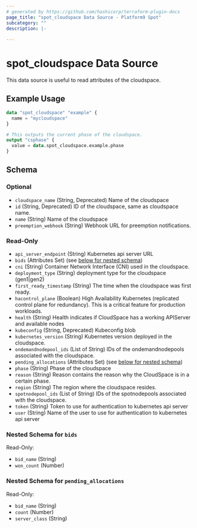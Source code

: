 ```yaml
---
# generated by https://github.com/hashicorp/terraform-plugin-docs
page_title: "spot_cloudspace Data Source - Platform9 Spot"
subcategory: ""
description: |-
  
---
```


# spot_cloudspace Data Source

This data source is useful to read attributes of the cloudspace.

## Example Usage

```terraform
data "spot_cloudspace" "example" {
  name = "mycloudspace"
}

# This outputs the current phase of the cloudspace.
output "csphase" {
  value = data.spot_cloudspace.example.phase
}
```

<!-- schema generated by tfplugindocs -->
## Schema

### Optional

- `cloudspace_name` (String, Deprecated) Name of the cloudspace
- `id` (String, Deprecated) ID of the cloudspace, same as cloudspace name.
- `name` (String) Name of the cloudspace
- `preemption_webhook` (String) Webhook URL for preemption notifications.

### Read-Only

- `api_server_endpoint` (String) Kubernetes api server URL
- `bids` (Attributes Set) (see [below for nested schema](#nestedatt--bids))
- `cni` (String) Container Network Interface (CNI) used in the cloudspace.
- `deployment_type` (String) deployment type for the cloudspace (gen1|gen2)
- `first_ready_timestamp` (String) The time when the cloudspace was first ready.
- `hacontrol_plane` (Boolean) High Availability Kubernetes (replicated control plane for redundancy). This is a critical feature for production workloads.
- `health` (String) Health indicates if CloudSpace has a working APIServer and available nodes
- `kubeconfig` (String, Deprecated) Kubeconfig blob
- `kubernetes_version` (String) Kubernetes version deployed in the cloudspace.
- `ondemandnodepool_ids` (List of String) IDs of the ondemandnodepools associated with the cloudspace.
- `pending_allocations` (Attributes Set) (see [below for nested schema](#nestedatt--pending_allocations))
- `phase` (String) Phase of the cloudspace
- `reason` (String) Reason contains the reason why the CloudSpace is in a certain phase.
- `region` (String) The region where the cloudspace resides.
- `spotnodepool_ids` (List of String) IDs of the spotnodepools associated with the cloudspace.
- `token` (String) Token to use for authentication to kubernetes api server
- `user` (String) Name of the user to use for authentication to kubernetes api server

<a id="nestedatt--bids"></a>
### Nested Schema for `bids`

Read-Only:

- `bid_name` (String)
- `won_count` (Number)


<a id="nestedatt--pending_allocations"></a>
### Nested Schema for `pending_allocations`

Read-Only:

- `bid_name` (String)
- `count` (Number)
- `server_class` (String)
